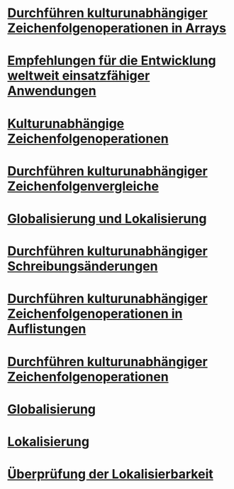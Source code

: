 # [Durchführen kulturunabhängiger Zeichenfolgenoperationen in Arrays](performing-culture-insensitive-string-operations-in-arrays.md)
# [Empfehlungen für die Entwicklung weltweit einsatzfähiger Anwendungen](best-practices-for-developing-world-ready-apps.md)
# [Kulturunabhängige Zeichenfolgenoperationen](culture-insensitive-string-operations.md)
# [Durchführen kulturunabhängiger Zeichenfolgenvergleiche](performing-culture-insensitive-string-comparisons.md)
# [Globalisierung und Lokalisierung](index.md)
# [Durchführen kulturunabhängiger Schreibungsänderungen](performing-culture-insensitive-case-changes.md)
# [Durchführen kulturunabhängiger Zeichenfolgenoperationen in Auflistungen](performing-culture-insensitive-string-operations-in-collections.md)
# [Durchführen kulturunabhängiger Zeichenfolgenoperationen](performing-culture-insensitive-string-operations.md)
# [Globalisierung](globalization.md)
# [Lokalisierung](localization.md)
# [Überprüfung der Lokalisierbarkeit](localizability-review.md)
